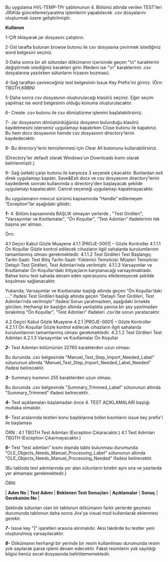 
Bu uygulama HVL-TEMP-TPr şablonunun 4. Bölümü altında verilen TEST’leri JİRA’da güncelleme/yaratma işlemlerini yapabilecek .csv dosyalarını oluşturmak üzere geliştirilmiştir.

***Kullanım***

1-Çift tıklayarak jar dosyasını çalıştırın. 

2-Üst tarafta bulunan browse butonu ile csv dosyasına çevirmek istediğiniz word belgesini seçiniz.

3-Daha sonra bir alt sütundan dökümanın içerisinde geçen "\n" karakterini değiştirmek istediğiniz karakteri girin (Nedeni ise "\n" karakterinin .csv dosyalarına yazılırken sütunların hizasını bozması).

4-Sağ taraftan çevireceğiniz test belgesinin Issue Key Prefix'ini giriniz. (Örn: TBGTH,KRBN)

5-Daha sonra csv dosyasının oluşturulacağı klasörü seçiniz. Eğer seçim yapılmaz ise word belgesinin olduğu konuma oluşturulacaktır.

6- Create .csv butonu ile csv dönüştürme işlemini başlatabilirsiniz.

7- Jar dosyasının dönüştürdüğünüz dosyanın bulunduğu klasörü kaydetmesini isterseniz uygulamayı kapatırken Close butonu ile kapatınız. Bu hem docx dosyasının hemde csv dosyasının directory'lerini kaydedecektir.

8- Bu directory'lerin temizlenmesi için Clear All butonunu kullanabilirsiniz.

(Directory'ler default olarak Windows'un Downloads kısmı olarak belirlenmiştir.)

9- Sağ üstteki çarpı butonu ile karşınıza 3 seçenek çıkacaktır. Bunlardan exit direk uygulamayı kapatır, Save&Exit docx ve csv dosyasının directory'lerini kaydederek sonraki kullanımda o directory'den başlayacak şekilde uygulamayı kapatacaktır. Cancel seçeneği uygulamayı kapatmayacaktır.



Bu uygulamanın mevcut sürümü kapsamında “Handle” edilemeyen “Exception”lar aşağıdaki gibidir;

***1-***	4. Bölüm kapsamında BAŞLIK olmayan yerlerde , "Test Girdileri", "Varsayımlar ve Kısıtlamalar", "Ön Koşullar", “Test Adımları” ifadelerinin tek başına yer alması. 

Örn:

4.1	Geçici Kabul Gözle Muayene
4.1.1	|PROJE-0001| – Gözle Kontroller
4.1.1.1	Ön Koşullar
Gözle kontrol edilecek cihazların ilgili sahalarda kurulumlarının tamamlanmış olması gerekmektedir.
4.1.1.2	Test Girdileri
Test Başlangıç Tarihi-Saati:
Test Bitiş Tarihi-Saati:
Yüklenici Temsilcisi:
Müşteri Temsilcisi: 
Detaylı Test Girdileri, Test Adımları’nda verilmiştir.
4.1.1.3	Varsayımlar ve Kısıtlamalar
Ön Koşullar’daki ihtiyaçların karşılanacağı varsayılmaktadır.
Bahse konu test sahada devam eden operasyonu etkilemeyecek şekilde koşulması sağlanacaktır.

Yukarıda;
Varsayımlar ve Kısıtlamalar başlığı altında geçen “Ön Koşullar’daki ….” ifadesi Test Girdileri başlığı altında geçen “Detaylı Test Girdileri, Test Adımları’nda verilmiştir” ifadesi Sorun yaratmazken, aşağıdaki örnekte görülen; 
Herhangi bir başlığın altında yanlışlıkla yanına bir şey yazılmadan bırakılmış “Ön Koşullar”, “Test Adımları” ifadeleri .csv’de sorun yaratacaktır.

4.2	Geçici Kabul Gözle Muayene
4.2.1	|PROJE-0001| – Gözle Kontroller
4.2.1.1	Ön Koşullar
Gözle kontrol edilecek cihazların ilgili sahalarda kurulumlarının tamamlanmış olması gerekmektedir.
4.2.1.2	Test Girdileri
Test Adımları
4.2.1.3	Varsayımlar ve Kısıtlamalar
Ön Koşullar


***2-***	Test Adımları bölümünün 32760 karakterden uzun olması.

Bu durumda .csv belgesinde "Manuel_Test_Step_Import_Needed_Label" sütununun altında "Manuel_Test_Step_Import_Needed_Label_Needed" ifadesi belirecektir.

***3-***	Summary kısmının 255 karakterden uzun olması. 

Bu durumda .csv belgesinde "Summary_Trimmed_Label" sütununun altında "Summary_Trimmed" ifadesi belirecektir.

***4-***	Test açıklamaları başlamadan önce 4. TEST AÇIKLAMALARI başlığı mutlaka olmalıdır.

***5-*** Test aralarında testleri konu başlıklarına bölen kısımların issue key prefix'i ile başlaması

ÖRN : 
4.1 TBGTH Test Adımları (Exception Çıkaracaktır.)
4.1 Test Adımları TBGTH (Exception Çıkarmayacaktır.)

***6-***  Test "test adımları" kısmı dışında tablo bulunması durumunda "OLE_Objects_Needs_Manuel_Processing_Label" sütununun altında "OLE_Objects_Needs_Manuel_Processing_Needed" ifadesi belirecektir. 

(Bu tabloda test adımlarında yer alan sütunların birebir aynı sıra ve yazılarda yer almaması gerekmektedir.)

ÖRN:

| **Adım No** | **Test Adımı** | **Beklenen Test Sonuçları** | **Açıklamalar** | **Sonuç** | **Gereksinim No** |

Şeklinde sütunları olan bir tablonun dökümanın farklı yerlerde geçmesi durumunda tablonun daha sonra Jira'ya visual mod kullanılarak eklenmesi gerekir.

***7-***	Issue key "|" işaretleri arasına alınmalıdır. Aksi takdirde bu testler yeni oluşturulmuş varsayılacaktır.

***8-*** Dökümanın herhangi bir yerinde bir resim kullanılması durumunda resim yok sayılarak parse işlemi devam edecektir. Fakat resimlerin yok sayıldığı bilgisi henüz excel dosyasında belirtilememektedir.